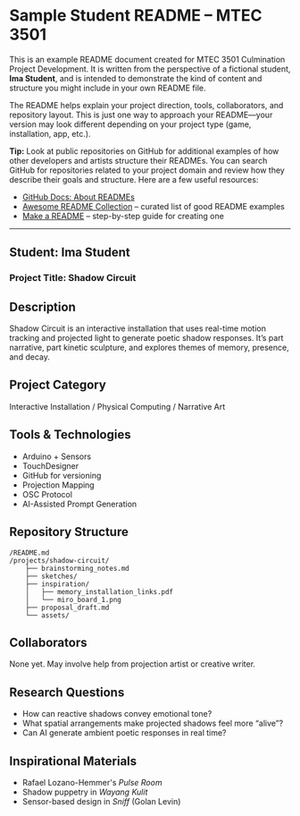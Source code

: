 # Sample Student README – MTEC 3501

This is an example README document created for MTEC 3501 Culmination Project Development. It is written from the perspective of a fictional student, **Ima Student**, and is intended to demonstrate the kind of content and structure you might include in your own README file.

The README helps explain your project direction, tools, collaborators, and repository layout. This is just one way to approach your README—your version may look different depending on your project type (game, installation, app, etc.).

**Tip:** Look at public repositories on GitHub for additional examples of how other developers and artists structure their READMEs. You can search GitHub for repositories related to your project domain and review how they describe their goals and structure. Here are a few useful resources:

- [GitHub Docs: About READMEs](https://docs.github.com/en/repositories/managing-your-repositorys-settings-and-features/customizing-your-repository/about-readmes)
- [Awesome README Collection](https://github.com/matiassingers/awesome-readme) – curated list of good README examples
- [Make a README](https://www.makeareadme.com/) – step-by-step guide for creating one

---

## Student: Ima Student  
### Project Title: Shadow Circuit

## Description
Shadow Circuit is an interactive installation that uses real-time motion tracking and projected light to generate poetic shadow responses. It’s part narrative, part kinetic sculpture, and explores themes of memory, presence, and decay.

## Project Category
Interactive Installation / Physical Computing / Narrative Art

## Tools & Technologies
- Arduino + Sensors
- TouchDesigner
- GitHub for versioning
- Projection Mapping
- OSC Protocol
- AI-Assisted Prompt Generation

## Repository Structure
```
/README.md  
/projects/shadow-circuit/  
    ├── brainstorming_notes.md  
    ├── sketches/  
    ├── inspiration/  
    │   ├── memory_installation_links.pdf  
    │   └── miro_board_1.png  
    ├── proposal_draft.md  
    └── assets/
```

## Collaborators
None yet. May involve help from projection artist or creative writer.

## Research Questions
- How can reactive shadows convey emotional tone?
- What spatial arrangements make projected shadows feel more “alive”?
- Can AI generate ambient poetic responses in real time?

## Inspirational Materials
- Rafael Lozano-Hemmer's *Pulse Room*
- Shadow puppetry in *Wayang Kulit*
- Sensor-based design in *Sniff* (Golan Levin)

